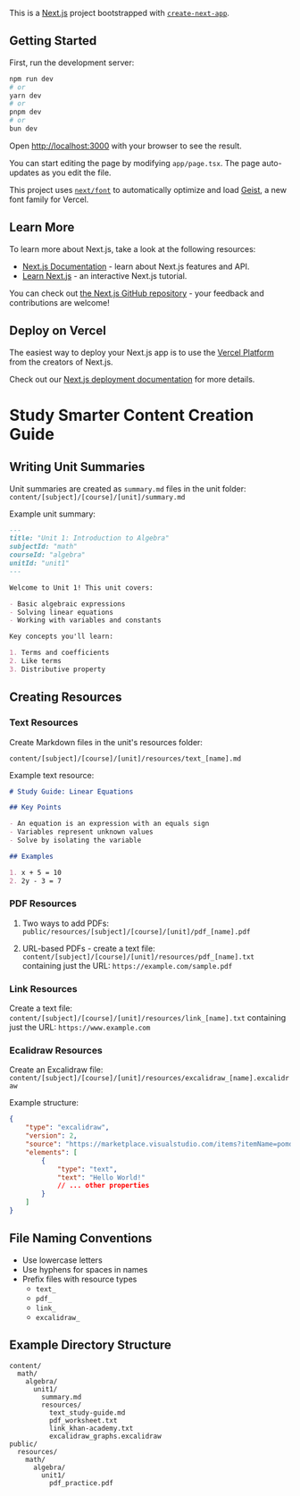This is a [Next.js](https://nextjs.org) project bootstrapped with [`create-next-app`](https://nextjs.org/docs/app/api-reference/cli/create-next-app).

## Getting Started

First, run the development server:

```bash
npm run dev
# or
yarn dev
# or
pnpm dev
# or
bun dev
```

Open [http://localhost:3000](http://localhost:3000) with your browser to see the result.

You can start editing the page by modifying `app/page.tsx`. The page auto-updates as you edit the file.

This project uses [`next/font`](https://nextjs.org/docs/app/building-your-application/optimizing/fonts) to automatically optimize and load [Geist](https://vercel.com/font), a new font family for Vercel.

## Learn More

To learn more about Next.js, take a look at the following resources:

- [Next.js Documentation](https://nextjs.org/docs) - learn about Next.js features and API.
- [Learn Next.js](https://nextjs.org/learn) - an interactive Next.js tutorial.

You can check out [the Next.js GitHub repository](https://github.com/vercel/next.js) - your feedback and contributions are welcome!

## Deploy on Vercel

The easiest way to deploy your Next.js app is to use the [Vercel Platform](https://vercel.com/new?utm_medium=default-template&filter=next.js&utm_source=create-next-app&utm_campaign=create-next-app-readme) from the creators of Next.js.

Check out our [Next.js deployment documentation](https://nextjs.org/docs/app/building-your-application/deploying) for more details.

# Study Smarter Content Creation Guide

## Writing Unit Summaries

Unit summaries are created as `summary.md` files in the unit folder:
`content/[subject]/[course]/[unit]/summary.md`

Example unit summary:

```md
---
title: "Unit 1: Introduction to Algebra"
subjectId: "math"
courseId: "algebra"
unitId: "unit1"
---

Welcome to Unit 1! This unit covers:

- Basic algebraic expressions
- Solving linear equations
- Working with variables and constants

Key concepts you'll learn:

1. Terms and coefficients
2. Like terms
3. Distributive property
```

## Creating Resources

### Text Resources

Create Markdown files in the unit's resources folder:

`content/[subject]/[course]/[unit]/resources/text_[name].md`

Example text resource:

```md
# Study Guide: Linear Equations

## Key Points

- An equation is an expression with an equals sign
- Variables represent unknown values
- Solve by isolating the variable

## Examples

1. x + 5 = 10
2. 2y - 3 = 7
```

### PDF Resources

1. Two ways to add PDFs:
   `public/resources/[subject]/[course]/[unit]/pdf_[name].pdf`

2. URL-based PDFs - create a text file:
   `content/[subject]/[course]/[unit]/resources/pdf_[name].txt`
   containing just the URL:
   `https://example.com/sample.pdf`

### Link Resources

Create a text file:
`content/[subject]/[course]/[unit]/resources/link_[name].txt`
containing just the URL:
`https://www.example.com`

### Ecalidraw Resources

Create an Excalidraw file:
`content/[subject]/[course]/[unit]/resources/excalidraw_[name].excalidraw`

Example structure:

```json
{
	"type": "excalidraw",
	"version": 2,
	"source": "https://marketplace.visualstudio.com/items?itemName=pomdtr.excalidraw-editor",
	"elements": [
		{
			"type": "text",
			"text": "Hello World!"
			// ... other properties
		}
	]
}
```

## File Naming Conventions

- Use lowercase letters
- Use hyphens for spaces in names
- Prefix files with resource types
    - `text_`
    - `pdf_`
    - `link_`
    - `excalidraw_`

## Example Directory Structure

```
content/
  math/
    algebra/
      unit1/
        summary.md
        resources/
          text_study-guide.md
          pdf_worksheet.txt
          link_khan-academy.txt
          excalidraw_graphs.excalidraw
public/
  resources/
    math/
      algebra/
        unit1/
          pdf_practice.pdf
```
